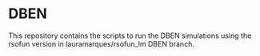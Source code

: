 # DBEN
This repository contains the scripts to run the DBEN simulations using the rsofun version in lauramarques/rsofun_lm DBEN branch.
